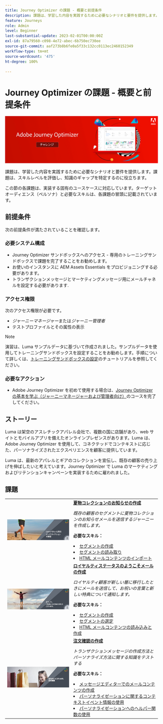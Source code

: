 ```yaml
---
title: Journey Optimizer の課題 - 概要と前提条件
description: 課題は、学習した内容を実践するために必要なシナリオと要件を提供します。各課題では、実装する固有のユースケースに取り組みます。
feature: Journeys
role: Admin
level: Beginner
last-substantial-update: 2023-02-01T00:00:00Z
exl-id: 87a79560-c098-4e72-abec-6b750ec730ee
source-git-commit: aaf273b8b6fe0a5f33c132cc0113ec2460152349
workflow-type: tm+mt
source-wordcount: '475'
ht-degree: 100%

---
```


# Journey Optimizer の課題 - 概要と前提条件

![AJO 課題バナー](./assets/ajo-banner-challenges.png)

課題は、学習した内容を実践するために必要なシナリオと要件を提供します。課題は、スキルレベルを評価し、知識のギャップを特定するのに役立ちます。

この節の各課題は、実装する固有のユースケースに対応しています。ターゲットオーディエンス（ペルソナ）と必要なスキルは、各課題の冒頭に記載されています。

## 前提条件

次の前提条件が満たされていることを確認します。

### 必要システム構成

* Journey Optimizer サンドボックスへのアクセス - 専用のトレーニングサンドボックスで課題を完了することをお勧めします。
* お使いのインスタンスに AEM Assets Essentials をプロビジョニングする必要があります。
* トランザクションメッセージとマーケティングメッセージ用にメールチャネルを設定する必要があります.

### アクセス権限

次のアクセス権限が必要です。

* *ジャーニーマネージャー*&#x200B;または&#x200B;*ジャーニー管理者*
* テストプロファイルとその属性の表示

>[!NOTE]
> 演習は、Luma サンプルデータに基づいて作成されました。サンプルデータを使用してトレーニングサンドボックスを設定することをお勧めします。手順について詳しくは、[トレーニングサンドボックスの設定](/help/tutorial-configure-a-training-sandbox/introduction-and-prerequisites.md)のチュートリアルを参照してください。

### 必要なアクション

* Adobe Journey Optimizer を初めて使用する場合は、[Journey Optimizer の基本を学ぶ（ジャーニーマネージャーおよび管理者向け）](https://experienceleague.adobe.com/docs/courses/using/journeyoptimizer-u-1-2022-1-1-0.html?lang=ja)のコースを完了してください。

## ストーリー

Luma は架空のアスレチックアパレル会社で、複数の国に店舗があり、web サイトとモバイルアプリを備えたオンラインプレゼンスがあります。Luma は、Adobe Journey Optimizer を使用して、コネクテッドでコンテキストに応じた、パーソナライズされたエクスペリエンスを顧客に提供しています。

Luma は、最新のアパレルとギアのコレクションを宣伝し、既存の顧客の売り上げを伸ばしたいと考えています。Journey Optimizer で Luma のマーケティングおよびリテンションキャンペーンを実装するために雇われました。

## 課題

<table>
<tr>
<td>
 <div>
      <a href="summer-collection-announcement-challenge.md">
        <img alt="夏物コレクションのお知らせ用の画像" src="./assets/email-assets/luma-transactional-onboarding-3.png"/>
      </a>
      </div>
  </td>
  <td>
   <strong><a href="summer-collection-announcement-challenge.md">夏物コレクションのお知らせの作成 </strong>
    </a>
      <p>
      <em>既存の顧客のセグメントに夏物コレクションのお知らせメールを送信するジャーニーを作成します。</em>
      <p>
      <b>必要なスキル：</b>
      <li><a href="https://experienceleague.adobe.com/docs/journey-optimizer-learn/tutorials/profiles-segments-subscriptions/create-segments.html?lang=ja"> セグメントの作成</li>
      <li><a href="https://experienceleague.adobe.com/docs/journey-optimizer-learn/tutorials/create-journeys/use-case-read-segment.html?lang=ja">セグメントの読み取り</li>
       <li><a href="https://experienceleague.adobe.com/docs/journey-optimizer-learn/tutorials/email-channel/import-and-author-html-email-content.html?lang=ja">HTML メールコンテンツのインポート</li>
  </td>
  </tr>
   <tr>
    <td>
    <div>
    <a>
      <img alt="ようこそ" src="./assets/email-assets/luma-transactional-onboarding-1.png"/>
    </a>
    </div>
    <td>
    <div >
      <a><strong><a href="loyalty-status-welcome-email-challenge.md">ロイヤルティステータスのようこそメールの作成</strong></a>
    </div>
    <p>
    <em>ロイヤルティ顧客が新しい層に移行したときにメールを送信して、お祝いの言葉と新しい特典について通知します。</em>
    <p>
    <b>必要なスキル：</b>
      <li><a href="https://experienceleague.adobe.com/docs/journey-optimizer-learn/tutorials/profiles-segments-subscriptions/create-segments.html?lang=ja"> セグメントの作成</li>
      <li><a href="https://experienceleague.adobe.com/docs/journey-optimizer-learn/tutorials/create-journeys/use-case-read-segment-qualification.html?lang=ja">セグメントの選定</li>
      <li><a href="https://experienceleague.adobe.com/docs/journey-optimizer-learn/tutorials/email-channel/import-and-author-html-email-content.html?lang=ja">HTML メールコンテンツの読み込みと作成</li>
  </td>
  </tr>
  <tr>
  <td>
  <div>
    <a href="order-confirmation-challenge.md">
      <img alt="Luma メール" src="./assets/email-assets/luma-transactional-order-confirmation.png"/>
    </a>
  </td>
  <td>
      <a href="order-confirmation-challenge.md"><strong><a href="order-confirmation-challenge.md">注文確認の作成</strong></a>
    <div>
    <p>
    <em>トランザクションメッセージの作成方法とパーソナライズ方法に関する知識をテストする</em>
    <p>
    <b>必要なスキル：</b>
      <li><a href="https://experienceleague.adobe.com/docs/journey-optimizer-learn/tutorials/email-channel/create-content-with-the-email-designer.html?lang=ja"> メッセージエディターでのメールコンテンツの作成</li>
      <li><a href="https://experienceleague.adobe.com/docs/journey-optimizer-learn/tutorials/personalize-content/use-contextual-event-information-for-personalization.html?lang=ja">パーソナライゼーションに関するコンテキストイベント情報の使用</li>
      <li><a href="https://experienceleague.adobe.com/docs/journey-optimizer-learn/tutorials/personalize-content/use-helper-functions-for-personalization.html?lang=ja">パーソナライゼーションへのヘルパー関数の使用</li>
  </td>
</table>
